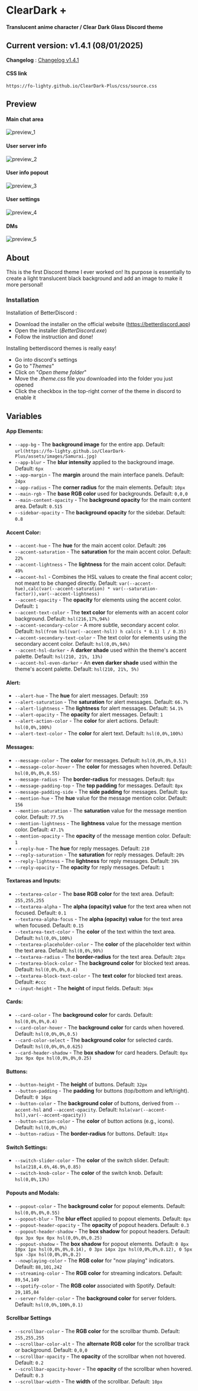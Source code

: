 # ClearDark +
#### Translucent anime character / Clear Dark Glass Discord theme

## Current version: v1.4.1 (08/01/2025)

**Changelog** : [Changelog v1.4.1](https://fo-lighty.github.io/ClearDark-Plus/changelog)

#### **CSS link**
```
https://fo-lighty.github.io/ClearDark-Plus/css/source.css
```

## Preview

#### Main chat area

![preview_1](assets/preview/main_chat_area.png)

#### User server info

![preview_2](assets/preview/user_server_info.png)

#### User info popout

![preview_3](assets/preview/user_info_pop.png)

#### User settings

![preview_4](assets/preview/user_settings.png)

#### DMs

![preview_5](assets/preview/DMs.png)


## About

This is the first Discord theme I ever worked on!
Its purpose is essentially to create a light translucent black background and add an image to make it more personal!

### Installation
Installation of BetterDiscord :
- Download the installer on the official website (https://betterdiscord.app)
- Open the installer (*BetterDiscord.exe*)
- Follow the instruction and done!


Installing betterdiscord themes is really easy!
- Go into discord's settings
- Go to "*Themes*"
- Click on "*Open theme folder*"
- Move the *.theme.css* file you downloaded into the folder you just opened
- Click the checkbox in the top-right corner of the theme in discord to enable it

## Variables

#### App Elements:
 - `--app-bg` - The **background image** for the entire app. Default: `url(https://fo-lighty.github.io/ClearDark-Plus/assets/images/Samurai.jpg)`
 - `--app-blur` - The **blur intensity** applied to the background image. Default: `6px`
 - `--app-margin` - The **margin** around the main interface panels. Default: `24px`
 - `--app-radius` - The **corner radius** for the main elements. Default: `10px`
 - `--main-rgb` - The **base RGB color** used for backgrounds. Default: `0,0,0`
 - `--main-content-opacity` - The **background opacity** for the main content area. Default: `0.515`
 - `--sidebar-opacity` - The **background opacity** for the sidebar. Default: `0.8`

#### Accent Color:
 - `--accent-hue` - The **hue** for the main accent color. Default: `206`
 - `--accent-saturation` - The **saturation** for the main accent color. Default: `22%`
 - `--accent-lightness` - The **lightness** for the main accent color. Default: `49%`
 - `--accent-hsl` - Combines the HSL values to create the final accent color; not meant to be changed directly. Default: `var(--accent-hue),calc(var(--accent-saturation) * var(--saturation-factor)),var(--accent-lightness)`
 - `--accent-opacity` - The **opacity** for elements using the accent color. Default: `1`
 - `--accent-text-color` - The **text color** for elements with an accent color background. Default: `hsl(216,17%,94%)`
 - `--accent-secondary-color` - A more subtle, secondary accent color. Default: `hsl(from hsl(var(--accent-hsl)) h calc(s * 0.1) l / 0.35)`
 - `--accent-secondary-text-color` - The text color for elements using the secondary accent color. Default: `hsl(0,0%,94%)`
 - `--accent-hsl-darker` - A **darker shade** used within the theme's accent palette. Default: `hsl(210, 21%, 13%)`
 - `--accent-hsl-even-darker` - An **even darker shade** used within the theme's accent palette. Default: `hsl(210, 21%, 5%)`

#### Alert:
 - `--alert-hue` - The **hue** for alert messages. Default: `359`
 - `--alert-saturation` - The **saturation** for alert messages. Default: `66.7%`
 - `--alert-lightness` - The **lightness** for alert messages. Default: `54.1%`
 - `--alert-opacity` - The **opacity** for alert messages. Default: `1`
 - `--alert-action-color` - The **color** for alert actions. Default: `hsl(0,0%,100%)`
 - `--alert-text-color` - The **color** for alert text. Default: `hsl(0,0%,100%)`

#### Messages:
 - `--message-color` - The **color** for messages. Default: `hsl(0,0%,0%,0.51)`
 - `--message-color-hover` - The **color** for messages when hovered. Default: `hsl(0,0%,0%,0.55)`
 - `--message-radius` - The **border-radius** for messages. Default: `8px`
 - `--message-padding-top` - The **top padding** for messages. Default: `8px`
 - `--message-padding-side` - The **side padding** for messages. Default: `8px`
 - `--mention-hue` - The **hue** value for the message mention color. Default: `156`
 - `--mention-saturation` - The **saturation** value for the message mention color. Default: `77.5%`
 - `--mention-lightness` - The **lightness** value for the message mention color. Default: `47.1%`
 - `--mention-opacity` - The **opacity** of the message mention color. Default: `1`
 - `--reply-hue` - The **hue** for reply messages. Default: `210`
 - `--reply-saturation` - The **saturation** for reply messages. Default: `20%`
 - `--reply-lightness` - The **lightness** for reply messages. Default: `39%`
 - `--reply-opacity` - The **opacity** for reply messages. Default: `1`

#### Textareas and Inputs:
 - `--textarea-color` - The **base RGB color** for the text area. Default: `255,255,255`
 - `--textarea-alpha` - The **alpha (opacity) value** for the text area when not focused. Default: `0.1`
 - `--textarea-alpha-focus` - The **alpha (opacity) value** for the text area when focused. Default: `0.15`
 - `--textarea-text-color` - The **color** of the text within the text area. Default: `hsl(0,0%,100%)`
 - `--textarea-placeholder-color` - The **color** of the placeholder text within the text area. Default: `hsl(0,0%,90%)`
 - `--textarea-radius` - The **border-radius** for the text area. Default: `28px`
 - `--textarea-block-color` - The **background color** for blocked text areas. Default: `hsl(0,0%,0%,0.4)`
 - `--textarea-block-text-color` - The **text color** for blocked text areas. Default: `#ccc`
 - `--input-height` - The **height** of input fields. Default: `36px`

#### Cards:
 - `--card-color` - The **background color** for cards. Default: `hsl(0,0%,0%,0.4)`
 - `--card-color-hover` - The **background color** for cards when hovered. Default: `hsl(0,0%,0%,0.5)`
 - `--card-color-select` - The **background color** for selected cards. Default: `hsl(0,0%,0%,0.625)`
 - `--card-header-shadow` - The **box shadow** for card headers. Default: `0px 3px 9px 0px hsl(0,0%,0%,0.25)`

#### Buttons:
 - `--button-height` - The **height** of buttons. Default: `32px`
 - `--button-padding` - The **padding** for buttons (top/bottom and left/right). Default: `0 16px`
 - `--button-color` - The **background color** of buttons, derived from `--accent-hsl` and `--accent-opacity`. Default: `hsla(var(--accent-hsl),var(--accent-opacity))`
 - `--button-action-color` - The **color** of button actions (e.g., icons). Default: `hsl(0,0%,0%)`
 - `--button-radius` - The **border-radius** for buttons. Default: `16px`

#### Switch Settings:
 - `--switch-slider-color` - The **color** of the switch slider. Default: `hsla(218,4.6%,46.9%,0.85)`
 - `--switch-knob-color` - The **color** of the switch knob. Default: `hsl(0,0%,13%)`

#### Popouts and Modals:
 - `--popout-color` - The **background color** for popout elements. Default: `hsl(0,0%,0%,0.55)`
 - `--popout-blur` - The **blur effect** applied to popout elements. Default: `8px`
 - `--popout-header-opacity` - The **opacity** of popout headers. Default: `0.3`
 - `--popout-header-shadow` - The **box shadow** for popout headers. Default: `0px 3px 9px 0px hsl(0,0%,0%,0.25)`
 - `--popout-shadow` - The **box shadow** for popout elements. Default: `0 8px 10px 1px hsl(0,0%,0%,0.14), 0 3px 14px 2px hsl(0,0%,0%,0.12), 0 5px 5px -3px hsl(0,0%,0%,0.2)`
 - `--nowplaying-color` - The **RGB color** for "now playing" indicators. Default: `88,101,242`
 - `--streaming-color` - The **RGB color** for streaming indicators. Default: `89,54,149`
 - `--spotify-color` - The **RGB color** associated with Spotify. Default: `29,185,84`
 - `--server-folder-color` - The **background color** for server folders. Default: `hsl(0,0%,100%,0.1)`

#### Scrollbar Settings
 - `--scrollbar-color` - The **RGB color** for the scrollbar thumb. Default: `255,255,255`
 - `--scrollbar-color-alt` - The **alternate RGB color** for the scrollbar track or background. Default: `0,0,0`
 - `--scrollbar-opacity` - The **opacity** of the scrollbar when not hovered. Default: `0.2`
 - `--scrollbar-opacity-hover` - The **opacity** of the scrollbar when hovered. Default: `0.3`
 - `--scrollbar-width` - The **width** of the scrollbar. Default: `10px`

